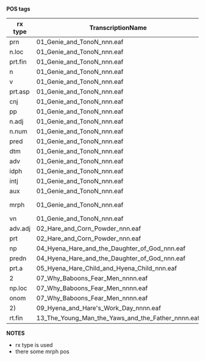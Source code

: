 __POS tags__

rx type | TranscriptionName | Katya's suggetions
-- | -- | --
prn | 01_Genie_and_TonoN_nnn.eaf | PRON
n.loc | 01_Genie_and_TonoN_nnn.eaf | ??
prt.fin | 01_Genie_and_TonoN_nnn.eaf | ??
n | 01_Genie_and_TonoN_nnn.eaf | NOUN
v | 01_Genie_and_TonoN_nnn.eaf | NOUN
prt.asp | 01_Genie_and_TonoN_nnn.eaf | ??
cnj | 01_Genie_and_TonoN_nnn.eaf | CONJ
pp | 01_Genie_and_TonoN_nnn.eaf | ADP
n.adj | 01_Genie_and_TonoN_nnn.eaf | ??
n.num | 01_Genie_and_TonoN_nnn.eaf | ??
pred | 01_Genie_and_TonoN_nnn.eaf | ??
dtm | 01_Genie_and_TonoN_nnn.eaf | DET
adv | 01_Genie_and_TonoN_nnn.eaf | ADV
idph | 01_Genie_and_TonoN_nnn.eaf | IDPH
intj | 01_Genie_and_TonoN_nnn.eaf | INTRJ
aux | 01_Genie_and_TonoN_nnn.eaf | AUX
mrph | 01_Genie_and_TonoN_nnn.eaf | wps tier is needed
vn | 01_Genie_and_TonoN_nnn.eaf | ??
adv.adj | 02_Hare_and_Corn_Powder_nnn.eaf | ??
prt | 02_Hare_and_Corn_Powder_nnn.eaf | PART
np | 04_Hyena_Hare_and_the_Daughter_of_God_nnn.eaf | ??
predn | 04_Hyena_Hare_and_the_Daughter_of_God_nnn.eaf | ??
prt.a | 05_Hyena_Hare_Child_and_Hyena_Child_nnn.eaf | ??
2 | 07_Why_Baboons_Fear_Men_nnnn.eaf | delete
np.loc | 07_Why_Baboons_Fear_Men_nnnn.eaf | ??
onom | 07_Why_Baboons_Fear_Men_nnnn.eaf | IDPH
2) | 09_Hyena_and_Hare's_Work_Day_nnnn.eaf | ??
rt.fin | 13_The_Young_Man_the_Yaws_and_the_Father_nnnn.eaf | ??

__NOTES__
- rx type is used
- there some mrph pos
